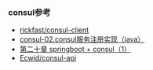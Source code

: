 ### consul参考
-  [rickfast/consul-client](https://github.com/rickfast/consul-client)
-  [consul-02.consul服务注册实现（java）](https://blog.csdn.net/Sukiyou_xixi/article/details/80378391)
-  [第二十章 springboot + consul（1）](https://www.cnblogs.com/java-zhao/p/5527779.html)
-  [Ecwid/consul-api](https://github.com/Ecwid/consul-api)